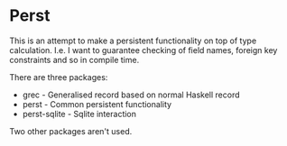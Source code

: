 # Perst

This is an attempt to make a persistent functionality on top of type calculation. I.e. I want to guarantee checking of field names, foreign key constraints and so in compile time.

There are three packages:
* grec - Generalised record based on normal Haskell record
* perst - Common persistent functionality
* perst-sqlite - Sqlite interaction

Two other packages aren't used.
